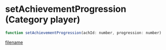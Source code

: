 # setAchievementProgression (Category player)

```js
function setAchievementProgression(achId: number, progression: number): boolean
```

[filename](setAchievementProgression_m.md ':include')